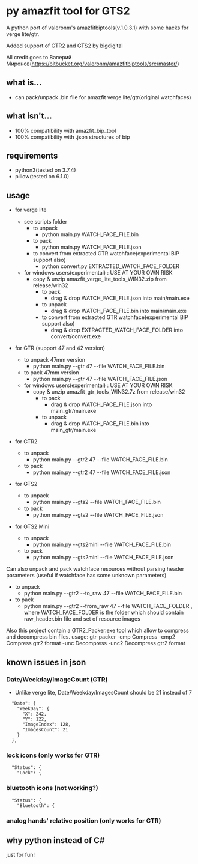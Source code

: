 # py amazfit tool for GTS2
A python port of valeronm's amazfitbiptools(v.1.0.3.1) with some hacks for verge lite/gtr.

Added support of GTR2 and GTS2 by bigdigital

All credit goes to Валерий Миронов(https://bitbucket.org/valeronm/amazfitbiptools/src/master/)

## what is...
* can pack/unpack .bin file for amazfit verge lite/gtr(original watchfaces)

## what isn't...
* 100% compatibility with amazfit_bip_tool
* 100% compatibility with .json structures of bip

## requirements
* python3(tested on 3.7.4)
* pillow(tested on 6.1.0)

## usage
* for verge lite
  * see scripts folder
    * to unpack
      * python main.py WATCH_FACE_FILE.bin
    * to pack
      * python main.py WATCH_FACE_FILE.json
    * to convert from extracted GTR watchface(experimental BIP support also)
      * python convert.py EXTRACTED_WATCH_FACE_FOLDER
  * for windows users(experimental) : USE AT YOUR OWN RISK
    * copy & unzip amazfit_verge_lite_tools_WIN32.zip from release/win32
      * to pack
        * drag & drop WATCH_FACE_FILE.json into main/main.exe
      * to unpack
        * drag & drop WATCH_FACE_FILE.bin into main/main.exe
      * to convert from extracted GTR watchface(experimental BIP support also)
        * drag & drop EXTRACTED_WATCH_FACE_FOLDER into convert/convert.exe
* for GTR (support 47 and 42 version)
  * to unpack 47mm version
    * python main.py --gtr 47 --file WATCH_FACE_FILE.bin
  * to pack 47mm version
    * python main.py --gtr 47 --file WATCH_FACE_FILE.json
  * for windows users(experimental) : USE AT YOUR OWN RISK
    * copy & unzip amazfit_gtr_tools_WIN32.7z from release/win32
      * to pack
        * drag & drop WATCH_FACE_FILE.json into main_gtr/main.exe
      * to unpack
        * drag & drop WATCH_FACE_FILE.bin into main_gtr/main.exe

* for GTR2
  * to unpack 
    * python main.py --gtr2 47 --file WATCH_FACE_FILE.bin
  * to pack 
    * python main.py --gtr2 47 --file WATCH_FACE_FILE.json
    
* for GTS2
  * to unpack 
    * python main.py --gts2 --file WATCH_FACE_FILE.bin
  * to pack 
    * python main.py --gts2 --file WATCH_FACE_FILE.json
    
* for GTS2 Mini
  * to unpack 
    * python main.py --gts2mini --file WATCH_FACE_FILE.bin
  * to pack 
    * python main.py --gts2mini --file WATCH_FACE_FILE.json

Can also unpack and pack watchface resources without parsing header parameters (useful if watchface has some unknown parameters)
 * to unpack 
    * python main.py --gtr2 --to_raw 47 --file WATCH_FACE_FILE.bin
  * to pack 
    * python main.py --gtr2 --from_raw 47 --file WATCH_FACE_FOLDER , where WATCH_FACE_FOLDER is the folder which should contain raw_header.bin file and set of resource images

Also this project contain a GTR2_Packer.exe tool which allow to compress and decompress bin files.
usage: gtr-packer
 -cmp <filename>    Compress
 -cmp2 <filename>   Compress gtr2 format
 -unc <filename>    Decompress
 -unc2 <filename>   Decompress gtr2 format

## known issues in json
### Date/Weekday/ImageCount (GTR)
* Unlike verge lite, Date/Weekday/ImagesCount should be 21 instead of 7

```
  "Date": {
    "WeekDay": {
      "X": 242,
      "Y": 122,
      "ImageIndex": 128,
      "ImagesCount": 21
    }
  },
```
### lock icons (only works for GTR)
```
  "Status": {
    "Lock": {
```
### bluetooth icons (not working?)
```
  "Status": {
    "Bluetooth": {
```

### analog hands' relative position (only works for GTR)

## why python instead of C#
just for fun!
